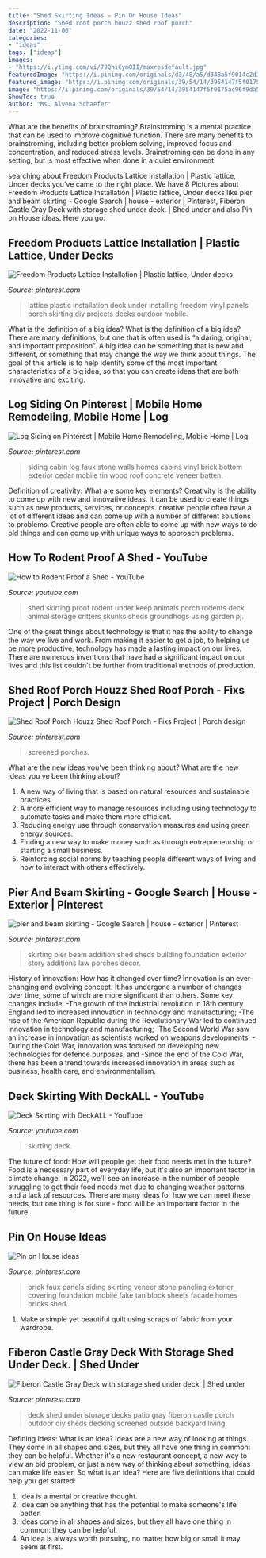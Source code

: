 ```yaml
---
title: "Shed Skirting Ideas ~ Pin On House Ideas"
description: "Shed roof porch houzz shed roof porch"
date: "2022-11-06"
categories:
- "ideas"
tags: ["ideas"]
images:
- "https://i.ytimg.com/vi/79QhiCym8II/maxresdefault.jpg"
featuredImage: "https://i.pinimg.com/originals/d3/48/a5/d348a5f9014c2d345b69aca50e0416f1.jpg"
featured_image: "https://i.pinimg.com/originals/39/54/14/3954147f5f0175ac96f9da524dbf69eb.jpg"
image: "https://i.pinimg.com/originals/39/54/14/3954147f5f0175ac96f9da524dbf69eb.jpg"
ShowToc: true
author: "Ms. Alvena Schaefer"
---
```



What are the benefits of brainstroming?
Brainstroming is a mental practice that can be used to improve cognitive function. There are many benefits to brainstroming, including better problem solving, improved focus and concentration, and reduced stress levels. Brainstroming can be done in any setting, but is most effective when done in a quiet environment.

	

		
searching about Freedom Products Lattice Installation | Plastic lattice, Under decks you've came to the right place. We have 8 Pictures about Freedom Products Lattice Installation | Plastic lattice, Under decks like pier and beam skirting - Google Search | house - exterior | Pinterest, Fiberon Castle Gray Deck with storage shed under deck. | Shed under and also Pin on House ideas. Here you go:
		
    
## Freedom Products Lattice Installation | Plastic Lattice, Under Decks

<img loading=lazy src="https://i.pinimg.com/originals/39/54/14/3954147f5f0175ac96f9da524dbf69eb.jpg" onerror="this.onerror=null;this.src='https://tse2.mm.bing.net/th?id=OIP.OjiTYPK5uM1gyvdyPMgW6gHaEK&amp;pid=15.1';" alt="Freedom Products Lattice Installation | Plastic lattice, Under decks">

_Source: pinterest.com_

>lattice plastic installation deck under installing freedom vinyl panels porch skirting diy projects decks outdoor mobile. 

	

What is the definition of a big idea?
What is the definition of a big idea? There are many definitions, but one that is often used is “a daring, original, and important proposition”. A big idea can be something that is new and different, or something that may change the way we think about things. The goal of this article is to help identify some of the most important characteristics of a big idea, so that you can create ideas that are both innovative and exciting.

    
## Log Siding On Pinterest | Mobile Home Remodeling, Mobile Home | Log

<img loading=lazy src="https://i.pinimg.com/originals/d3/48/a5/d348a5f9014c2d345b69aca50e0416f1.jpg" onerror="this.onerror=null;this.src='https://tse3.mm.bing.net/th?id=OIP.wK8pPKuZet_0407v_cRmGwHaHW&amp;pid=15.1';" alt="Log Siding on Pinterest | Mobile Home Remodeling, Mobile Home | Log">

_Source: pinterest.com_

>siding cabin log faux stone walls homes cabins vinyl brick bottom exterior cedar mobile tin wood roof concrete veneer batten. 

	

Definition of creativity: What are some key elements?
Creativity is the ability to come up with new and innovative ideas. It can be used to create things such as new products, services, or concepts. creative people often have a lot of different ideas and can come up with a number of different solutions to problems. Creative people are often able to come up with new ways to do old things and can come up with unique ways to approach problems.

    
## How To Rodent Proof A Shed - YouTube

<img loading=lazy src="http://i1.ytimg.com/vi/c-Pj-hKv8Wk/hqdefault.jpg" onerror="this.onerror=null;this.src='https://tse3.mm.bing.net/th?id=OIP.oocrLxclG6aMe_NZCPb5vwHaFj&amp;pid=15.1';" alt="How to Rodent Proof a Shed - YouTube">

_Source: youtube.com_

>shed skirting proof rodent under keep animals porch rodents deck animal storage critters skunks sheds groundhogs using garden pj. 

	

One of the great things about technology is that it has the ability to change the way we live and work. From making it easier to get a job, to helping us be more productive, technology has made a lasting impact on our lives. There are numerous inventions that have had a significant impact on our lives and this list couldn't be further from traditional methods of production.

    
## Shed Roof Porch Houzz Shed Roof Porch - Fixs Project | Porch Design

<img loading=lazy src="https://i.pinimg.com/originals/18/7b/1d/187b1d7298d77467a97a083bc20aa81e.jpg" onerror="this.onerror=null;this.src='https://tse3.mm.bing.net/th?id=OIP.Xj7EsHCNt1cW-7WUR7R42QHaJ3&amp;pid=15.1';" alt="Shed Roof Porch Houzz Shed Roof Porch - Fixs Project | Porch design">

_Source: pinterest.com_

>screened porches. 

	

What are the new ideas you’ve been thinking about?
What are the new ideas you ve been thinking about? 

1. A new way of living that is based on natural resources and sustainable practices. 
2. A more efficient way to manage resources including using technology to automate tasks and make them more efficient. 
3. Reducing energy use through conservation measures and using green energy sources. 
4. Finding a new way to make money such as through entrepreneurship or starting a small business. 
5. Reinforcing social norms by teaching people different ways of living and how to interact with others effectively.

    
## Pier And Beam Skirting - Google Search | House - Exterior | Pinterest

<img loading=lazy src="https://s-media-cache-ak0.pinimg.com/736x/41/c9/81/41c981cb332acca56fa34c9068d05fec.jpg" onerror="this.onerror=null;this.src='https://tse2.mm.bing.net/th?id=OIP.gywBwpZwGKG5dkkaDIyFxwAAAA&amp;pid=15.1';" alt="pier and beam skirting - Google Search | house - exterior | Pinterest">

_Source: pinterest.com_

>skirting pier beam addition shed sheds building foundation exterior story additions law porches decor. 

	

History of innovation: How has it changed over time?
Innovation is an ever-changing and evolving concept. It has undergone a number of changes over time, some of which are more significant than others. 
Some key changes include: 
-The growth of the industrial revolution in 18th century England led to increased innovation in technology and manufacturing; 
-The rise of the American Republic during the Revolutionary War led to continued innovation in technology and manufacturing; 
-The Second World War saw an increase in innovation as scientists worked on weapons developments; 
-During the Cold War, innovation was focused on developing new technologies for defence purposes; and 
-Since the end of the Cold War, there has been a trend towards increased innovation in areas such as business, health care, and environmentalism.

    
## Deck Skirting With DeckALL - YouTube

<img loading=lazy src="https://i.ytimg.com/vi/79QhiCym8II/maxresdefault.jpg" onerror="this.onerror=null;this.src='https://tse2.mm.bing.net/th?id=OIP.WBrgsYa4K5zIunM9boN1jgHaEK&amp;pid=15.1';" alt="Deck Skirting with DeckALL - YouTube">

_Source: youtube.com_

>skirting deck. 

	

The future of food: How will people get their food needs met in the future?
Food is a necessary part of everyday life, but it's also an important factor in climate change. In 2022, we'll see an increase in the number of people struggling to get their food needs met due to changing weather patterns and a lack of resources. There are many ideas for how we can meet these needs, but one thing is for sure - food will be an important factor in the future.

    
## Pin On House Ideas

<img loading=lazy src="https://i.pinimg.com/originals/07/79/0e/07790ee49c546240e99c48dab5bab2a6.jpg" onerror="this.onerror=null;this.src='https://tse2.mm.bing.net/th?id=OIP.G7lOlmxBiRVpIwTj7h6Y2wHaJ4&amp;pid=15.1';" alt="Pin on House ideas">

_Source: pinterest.com_

>brick faux panels siding skirting veneer stone paneling exterior covering foundation mobile fake tan block sheets facade homes bricks shed. 

	

1. Make a simple yet beautiful quilt using scraps of fabric from your wardrobe.

    
## Fiberon Castle Gray Deck With Storage Shed Under Deck. | Shed Under

<img loading=lazy src="https://i.pinimg.com/originals/b6/ae/be/b6aebe459b25f81d9153b7bcbaccbeaf.jpg" onerror="this.onerror=null;this.src='https://tse2.mm.bing.net/th?id=OIP.VBh6vh9hUyr-ilJpzdEhOgHaFj&amp;pid=15.1';" alt="Fiberon Castle Gray Deck with storage shed under deck. | Shed under">

_Source: pinterest.com_

>deck shed under storage decks patio gray fiberon castle porch outdoor diy sheds decking screened outside backyard living. 

	

Defining Ideas: What is an idea?
Ideas are a new way of looking at things. They come in all shapes and sizes, but they all have one thing in common: they can be helpful. Whether it's a new restaurant concept, a new way to view an old problem, or just a new way of thinking about something, ideas can make life easier. So what is an idea? Here are five definitions that could help you get started: 
1) Idea is a mental or creative thought.
2) Idea can be anything that has the potential to make someone's life better.
3) Ideas come in all shapes and sizes, but they all have one thing in common: they can be helpful.
4) An idea is always worth pursuing, no matter how big or small it may seem at first.

